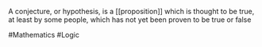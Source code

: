 A conjecture, or hypothesis, is a [[proposition]] which is thought to be true, at least by some people, which has not yet been proven to be true or false

#Mathematics #Logic